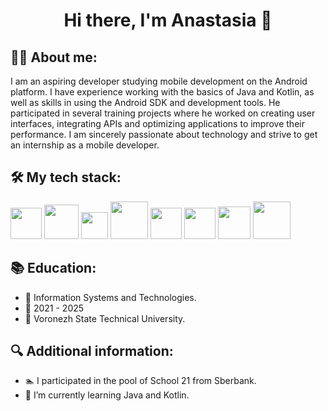 <h1 align="center">Hi there, I'm Anastasia 👋</h1>

## 👩‍💻 About me:
I am an aspiring developer studying mobile development on the Android platform. I have experience working with the basics of Java and Kotlin, as well as skills in using the Android SDK and development tools. He participated in several training projects where he worked on creating user interfaces, integrating APIs and optimizing applications to improve their performance. I am sincerely passionate about technology and strive to get an internship as a mobile developer.

## 🛠 My tech stack:
<img src="https://user-images.githubusercontent.com/25181517/192106070-46255bcf-65e6-4c6b-a296-bf8d0d8fb2a7.png" width="50" /> <img src="https://user-images.githubusercontent.com/25181517/121405384-444d7300-c95d-11eb-959f-913020d3bf90.png" width="55" />  <img src="https://user-images.githubusercontent.com/25181517/185062810-7ee0c3d2-17f2-4a98-9d8a-a9576947692b.png" width="43" />  <img src="https://user-images.githubusercontent.com/25181517/117201156-9a724800-adec-11eb-9a9d-3cd0f67da4bc.png" width="60" /> <img src="https://user-images.githubusercontent.com/25181517/192108372-f71d70ac-7ae6-4c0d-8395-51d8870c2ef0.png" width="50" /> <img src="https://github.com/marwin1991/profile-technology-icons/assets/136815194/82df4543-236b-4e45-9604-5434e3faab17" width="50" /> <img src="https://user-images.githubusercontent.com/25181517/117208740-bfb78400-adf5-11eb-97bb-09072b6bedfc.png" width="52" /> <img src="https://user-images.githubusercontent.com/25181517/183896128-ec99105a-ec1a-4d85-b08b-1aa1620b2046.png" width="60" />

## 📚 Education:
- 📖 Information Systems and Technologies.
- 📆 2021 - 2025
- 📍 Voronezh State Technical University.

## 🔍 Additional information:
- 🏊 I participated in the pool of School 21 from Sberbank.
- 🌱 I’m currently learning Java and Kotlin.
